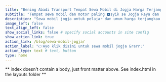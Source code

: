 ```yaml
---
title: "Bening Abadi Transport Tempat Sewa Mobil di Jogja Harga Terjangkau untuk Mahasiswa Pelajar dan Umum"
subtitle: "Tempat sewa mobil dan motor paling 🅰️syik se Jogja Raya dan sekitarnya dengan harga terjangkau, Sewa Mobil Jogja Mulai 250k/Hari | Sewa Motor Mulai 70k/Hari | Penginapan Mulai 175k/Malam, dengan cabang di Stasiun Lempuyangan d🅰️n UMY Gamping Yogyakarta🚧 🚧"
description: "Sewa mobil jogja untuk pelajar dan umum harga terjangkau walaupun ppn naik selangit, apalagi mau rental motor terus nginep waktu liburan...🥳🎉🤩!!!!🎉 MARI LIBURAN DI JOGJA PAKE 🛵🚗 PLAT 🆎 YEAHHH🕺!!!"
image_left: false
text_align_left: false
show_social_links: false # specify social accounts in site config
show_action_link: true
action_link: /blog/sewa-mobil-jogja/
action_label: "👉Ayo klik disini untuk sewa mobil jogja &rarr;"
action_type: text # text, button
type: home
---
```


** index doesn't contain a body, just front matter above.
See index.html in the layouts folder **
